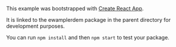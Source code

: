 This example was bootstrapped with [Create React App](https://github.com/facebook/create-react-app).

It is linked to the ewamplerdem package in the parent directory for development purposes.

You can run `npm install` and then `npm start` to test your package.
